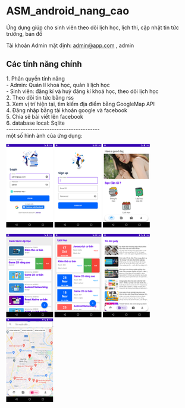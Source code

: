 # ASM_android_nang_cao
Ứng dụng giúp cho sinh viên theo dõi lịch học, lịch thi, cập nhật tin tức trường, bản đồ

Tài khoản Admin mặt định: admin@app.com , admin
<h2>Các tính năng chính </h2>
1. Phân quyền tính năng  </br>
   - Admin: Quản lí khoá học, quản lí lịch học </br>
   - Sinh viên: đăng kí và huỷ đăng kí khoá học, theo dõi lịch học  </br>
2. Theo dõi tin tức bằng rss  </br>
3. Xem vị trí hiện tại, tìm kiếm địa điểm bằng GoogleMap API  </br>
4. Đăng nhập bằng tài khoản google và facebook  </br>
5. Chia sẽ bài viết lên facebook  </br>
6. database local: Sqlite  </br>
---------------------------------------  </br>
một số hình ảnh của ứng dụng: 

<img src="/screenshort/login.png" width="25%" height="25%"> <img src="/screenshort/signup.png" width="25%" height="25%"> <img src="/screenshort/home.png" width="25%" height="25%">

<img src="/screenshort/listcourse.png" width="25%" height="25%"> <img src="/screenshort/schedules.png" width="25%" height="25%"> <img src="/screenshort/news.png" width="25%" height="25%">
<img src="/screenshort/map.png" width="25%" height="25%">
